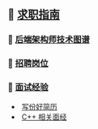 ## :construction_worker: [求职指南](https://github.com/HaihuaHaihua/TechStack/blob/master/CareerPlan/CareerPlan.md)

### :rocket: [后端架构师技术图谱](https://github.com/HaihuaHaihua/TechStack/blob/master/CareerPlan/Profession/后端架构师技术图谱.md)

### :car: [招聘岗位]() 

### :walking: [面试经验](https://github.com/HaihuaHaihua/TechStack/blob/master/CareerPlan/Interview/README.md)

* ​	[写份好简历](https://github.com/HaihuaHaihua/TechStack/blob/master/CareerPlan/Interview/写好简历.md)
* ​	[C++ 相关面经](https://github.com/HaihuaHaihua/TechStack/blob/master/CareerPlan/Interview/C++面经.md)

